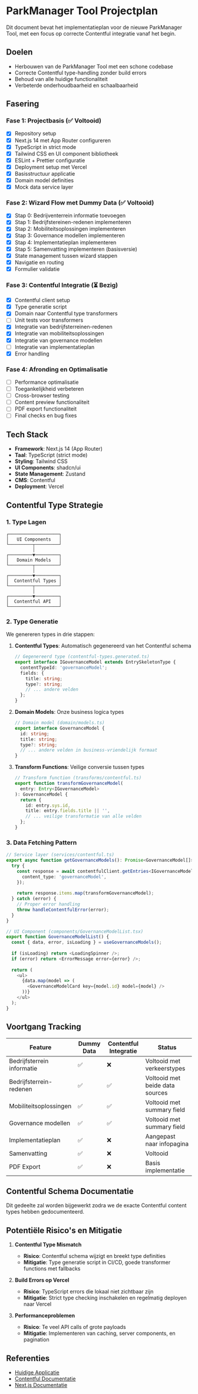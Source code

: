# ParkManager Tool Projectplan

Dit document bevat het implementatieplan voor de nieuwe ParkManager Tool, met een focus op correcte Contentful integratie vanaf het begin.

## Doelen

- Herbouwen van de ParkManager Tool met een schone codebase
- Correcte Contentful type-handling zonder build errors
- Behoud van alle huidige functionaliteit
- Verbeterde onderhoudbaarheid en schaalbaarheid

## Fasering

### Fase 1: Projectbasis (✅ Voltooid)

- [x] Repository setup
- [x] Next.js 14 met App Router configureren
- [x] TypeScript in strict mode
- [x] Tailwind CSS en UI component bibliotheek
- [x] ESLint + Prettier configuratie
- [x] Deployment setup met Vercel
- [x] Basisstructuur applicatie
- [x] Domain model definities
- [x] Mock data service layer

### Fase 2: Wizard Flow met Dummy Data (✅ Voltooid)

- [x] Stap 0: Bedrijventerrein informatie toevoegen
- [x] Stap 1: Bedrijfstereinen-redenen implementeren
- [x] Stap 2: Mobiliteitsoplossingen implementeren
- [x] Stap 3: Governance modellen implementeren
- [x] Stap 4: Implementatieplan implementeren
- [x] Stap 5: Samenvatting implementeren (basisversie)
- [x] State management tussen wizard stappen
- [x] Navigatie en routing
- [x] Formulier validatie

### Fase 3: Contentful Integratie (⏳ Bezig)

- [x] Contentful client setup
- [x] Type generatie script
- [x] Domain naar Contentful type transformers
- [ ] Unit tests voor transformers
- [x] Integratie van bedrijfsterreinen-redenen
- [x] Integratie van mobiliteitsoplossingen
- [x] Integratie van governance modellen
- [ ] Integratie van implementatieplan
- [x] Error handling

### Fase 4: Afronding en Optimalisatie

- [ ] Performance optimalisatie
- [ ] Toegankelijkheid verbeteren
- [ ] Cross-browser testing
- [ ] Content preview functionaliteit
- [ ] PDF export functionaliteit
- [ ] Final checks en bug fixes

## Tech Stack

- **Framework**: Next.js 14 (App Router)
- **Taal**: TypeScript (strict mode)
- **Styling**: Tailwind CSS
- **UI Components**: shadcn/ui
- **State Management**: Zustand
- **CMS**: Contentful
- **Deployment**: Vercel

## Contentful Type Strategie

### 1. Type Lagen

```
┌───────────────────┐
│   UI Components   │
└─────────┬─────────┘
          │
┌─────────▼─────────┐
│   Domain Models   │
└─────────┬─────────┘
          │
┌─────────▼─────────┐
│  Contentful Types │
└─────────┬─────────┘
          │
┌─────────▼─────────┐
│  Contentful API   │
└───────────────────┘
```

### 2. Type Generatie

We genereren types in drie stappen:

1. **Contentful Types**: Automatisch gegenereerd van het Contentful schema
   ```typescript
   // Gegenereerd type (contentful-types.generated.ts)
   export interface IGovernanceModel extends EntrySkeletonType {
     contentTypeId: 'governanceModel';
     fields: {
       title: string;
       type?: string;
       // ... andere velden
     };
   }
   ```

2. **Domain Models**: Onze business logica types
   ```typescript
   // Domain model (domain/models.ts)
   export interface GovernanceModel {
     id: string;
     title: string;
     type?: string;
     // ... andere velden in business-vriendelijk formaat
   }
   ```

3. **Transform Functions**: Veilige conversie tussen types
   ```typescript
   // Transform function (transforms/contentful.ts)
   export function transformGovernanceModel(
     entry: Entry<IGovernanceModel>
   ): GovernanceModel {
     return {
       id: entry.sys.id,
       title: entry.fields.title || '',
       // ... veilige transformatie van alle velden
     };
   }
   ```

### 3. Data Fetching Pattern

```typescript
// Service layer (services/contentful.ts)
export async function getGovernanceModels(): Promise<GovernanceModel[]> {
  try {
    const response = await contentfulClient.getEntries<IGovernanceModel>({
      content_type: 'governanceModel',
    });
    
    return response.items.map(transformGovernanceModel);
  } catch (error) {
    // Proper error handling
    throw handleContentfulError(error);
  }
}

// UI Component (components/GovernanceModelList.tsx)
export function GovernanceModelList() {
  const { data, error, isLoading } = useGovernanceModels();
  
  if (isLoading) return <LoadingSpinner />;
  if (error) return <ErrorMessage error={error} />;
  
  return (
    <ul>
      {data.map(model => (
        <GovernanceModelCard key={model.id} model={model} />
      ))}
    </ul>
  );
}
```

## Voortgang Tracking

| Feature                  | Dummy Data | Contentful Integratie | Status |
|--------------------------|------------|----------------------|--------|
| Bedrijfsterrein informatie | ✅      | ❌                    | Voltooid met verkeerstypes |
| Bedrijfsterrein-redenen  | ✅         | ✅                    | Voltooid met beide data sources |
| Mobiliteitsoplossingen   | ✅         | ✅                    | Voltooid met summary field |
| Governance modellen      | ✅         | ✅                    | Voltooid met summary field |
| Implementatieplan        | ✅         | ❌                    | Aangepast naar infopagina |
| Samenvatting             | ✅         | ❌                    | Voltooid |
| PDF Export               | ✅         | ❌                    | Basis implementatie |

## Contentful Schema Documentatie

Dit gedeelte zal worden bijgewerkt zodra we de exacte Contentful content types hebben gedocumenteerd.

## Potentiële Risico's en Mitigatie

1. **Contentful Type Mismatch**
   - **Risico**: Contentful schema wijzigt en breekt type definities
   - **Mitigatie**: Type generatie script in CI/CD, goede transformer functions met fallbacks

2. **Build Errors op Vercel**
   - **Risico**: TypeScript errors die lokaal niet zichtbaar zijn
   - **Mitigatie**: Strict type checking inschakelen en regelmatig deployen naar Vercel

3. **Performanceproblemen**
   - **Risico**: Te veel API calls of grote payloads
   - **Mitigatie**: Implementeren van caching, server components, en pagination

## Referenties

- [Huidige Applicatie](https://github.com/originele-repo-link)
- [Contentful Documentatie](https://www.contentful.com/developers/docs/)
- [Next.js Documentatie](https://nextjs.org/docs) 